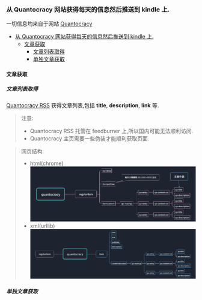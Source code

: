 ### 从 Quantocracy 网站获得每天的信息然后推送到 kindle 上.
一切信息均来自于网站 [Quantocracy](http://quantocracy.com/])

<!-- TOC depthFrom:3 depthTo:6 withLinks:1 updateOnSave:1 orderedList:0 -->

- [从 Quantocracy 网站获得每天的信息然后推送到 kindle 上.](#从-quantocracy-网站获得每天的信息然后推送到-kindle-上)
	- [文章获取](#文章获取)
		- [文章列表取得](#文章列表取得)
		- [单独文章获取](#单独文章获取)

<!-- /TOC -->

#### 文章获取
##### 文章列表取得
[Quantocracy RSS](http://feeds.feedburner.com/Quantocracy) 获得文章列表,包括 **title**, **description**, **link** 等.

> 注意:
> - Quantocracy RSS 托管在 feedburner 上,所以国内可能无法顺利访问.
> - Quantocracy 主页需要一些伪装才能顺利获取页面.

> 网页结构:
> - html(chrome)
> 	![quantocracy_rss](./img/quantocracy.png)
> - xml(urllib)
>		![quantocracy_xml](./img/quantocracy_xml.png)

##### 单独文章获取
